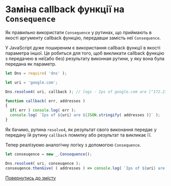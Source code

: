 # Заміна callback функції на `Consequence`

Як правильно використати `Consequence` у рутинах, що приймають в якості аргументу callback функцію, 
передавши замість неї `Consequence`.

У JavaScript дуже поширеним є використання callback функції в якості параметра іншої. Це робиться для того, щоб
викликати callback функцію з передачею в неї(або без) результату виконная рутини, у яку вона була передана як параметр.
```js
let Dns = require( 'dns' );

let uri = 'google.com';

Dns.resolve4( uri, callback ); // logs - Ips of google.com are ["172.217.16.14"]

function callback( err, addresses )
{
  if( err ) console.log( err );
  console.log( `Ips of ${uri} are ${JSON.stringify( addresses )}` );
}
```
Як бачимо, рутина `resolve4`, як результат свого виконання передає у передану їй рутину `callback` помилку або 
результат та викликає її.

Тепер реалізуємо аналогічну логіку з допомогою `Consequence`.
```js
let conseuqence = new _.Consequence();

Dns.resolve4( uri, conseuqence );
conseuqence.thenGive( ( addresses ) => console.log( `Ips of ${uri} are ${JSON.stringify( addresses )}` ) );
```

[Повернутись до змісту](../README.md#туторіали)
